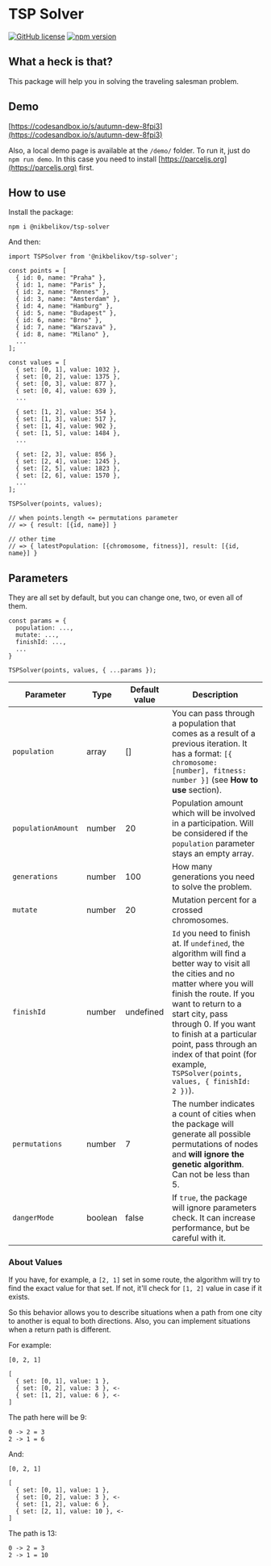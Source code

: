 # TSP Solver

[![GitHub license](https://img.shields.io/badge/license-ISC-blue.svg)](https://github.com/nikbelikov/tsp-solver/blob/master/LICENSE) [![npm version](https://img.shields.io/npm/v/@nikbelikov/tsp-solver.svg?style=flat)](https://www.npmjs.com/package/@nikbelikov/tsp-solver)

## What a heck is that?

This package will help you in solving the traveling salesman problem.

## Demo

[https://codesandbox.io/s/autumn-dew-8fpi3](https://codesandbox.io/s/autumn-dew-8fpi3)

Also, a local demo page is available at the `/demo/` folder. To run it, just do `npm run demo`. In this case you need to install [https://parceljs.org](https://parceljs.org) first.

## How to use

Install the package:

```
npm i @nikbelikov/tsp-solver
```

And then:

```
import TSPSolver from '@nikbelikov/tsp-solver';

const points = [
  { id: 0, name: "Praha" },
  { id: 1, name: "Paris" },
  { id: 2, name: "Rennes" },
  { id: 3, name: "Amsterdam" },
  { id: 4, name: "Hamburg" },
  { id: 5, name: "Budapest" },
  { id: 6, name: "Brno" },
  { id: 7, name: "Warszava" },
  { id: 8, name: "Milano" },
  ...
];

const values = [
  { set: [0, 1], value: 1032 },
  { set: [0, 2], value: 1375 },
  { set: [0, 3], value: 877 },
  { set: [0, 4], value: 639 },
  ...

  { set: [1, 2], value: 354 },
  { set: [1, 3], value: 517 },
  { set: [1, 4], value: 902 },
  { set: [1, 5], value: 1484 },
  ...

  { set: [2, 3], value: 856 },
  { set: [2, 4], value: 1245 },
  { set: [2, 5], value: 1823 },
  { set: [2, 6], value: 1570 },
  ...
];

TSPSolver(points, values);

// when points.length <= permutations parameter
// => { result: [{id, name}] }

// other time
// => { latestPopulation: [{chromosome, fitness}], result: [{id, name}] }
```

## Parameters

They are all set by default, but you can change one, two, or even all of them.

```
const params = {
  population: ...,
  mutate: ...,
  finishId: ...,
  ...
}

TSPSolver(points, values, { ...params });
```

| Parameter | Type | Default value | Description |
|---|---|---|---|
| `population` | array | [] | You can pass through a population that comes as a result of a previous iteration. It has a format: `[{ chromosome: [number], fitness: number }]` (see **How to use** section). |
| `populationAmount` | number | 20 | Population amount which will be involved in a participation. Will be considered if the `population` parameter stays an empty array. |
| `generations` | number | 100 | How many generations you need to solve the problem. |
| `mutate` | number | 20 | Mutation percent for a crossed chromosomes. |
| `finishId` | number | undefined | `Id` you need to finish at. If `undefined`, the algorithm will find a better way to visit all the cities and no matter where you will finish the route. If you want to return to a start city, pass through 0. If you want to finish at a particular point, pass through an index of that point (for example, `TSPSolver(points, values, { finishId: 2 })`). |
| `permutations` | number | 7 | The number indicates a count of cities when the package will generate all possible permutations of nodes and **will ignore the genetic algorithm**. Can not be less than 5. |
| `dangerMode` | boolean | false | If `true`, the package will ignore parameters check. It can increase performance, but be careful with it. |

### About Values

If you have, for example, a `[2, 1]` set in some route, the algorithm will try to find the exact value for that set. If not, it'll check for `[1, 2]` value in case if it exists.

So this behavior allows you to describe situations when a path from one city to another is equal to both directions. Also, you can implement situations when a return path is different.

For example:

```
[0, 2, 1]

[
  { set: [0, 1], value: 1 },
  { set: [0, 2], value: 3 }, <-
  { set: [1, 2], value: 6 }, <-
]
```

The path here will be 9:

```
0 -> 2 = 3
2 -> 1 = 6
```

And:

```
[0, 2, 1]

[
  { set: [0, 1], value: 1 },
  { set: [0, 2], value: 3 }, <-
  { set: [1, 2], value: 6 },
  { set: [2, 1], value: 10 }, <-
]
```

The path is 13:

```
0 -> 2 = 3
2 -> 1 = 10
```
